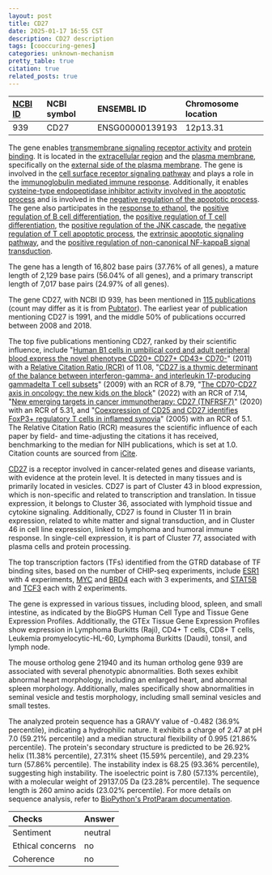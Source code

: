 ```yaml
---
layout: post
title: CD27
date: 2025-01-17 16:55 CST
description: CD27 description
tags: [cooccuring-genes]
categories: unknown-mechanism
pretty_table: true
citation: true
related_posts: true
---
```




| [NCBI ID](https://www.ncbi.nlm.nih.gov/gene/939) | NCBI symbol | ENSEMBL ID | Chromosome location |
| :-------- | :------- | :-------- | :------- |
| 939  | CD27 | ENSG00000139193 | 12p13.31 |



The gene enables [transmembrane signaling receptor activity](https://amigo.geneontology.org/amigo/term/GO:0004888) and [protein binding](https://amigo.geneontology.org/amigo/term/GO:0005515). It is located in the [extracellular region](https://amigo.geneontology.org/amigo/term/GO:0005576) and the [plasma membrane](https://amigo.geneontology.org/amigo/term/GO:0005886), specifically on the [external side of the plasma membrane](https://amigo.geneontology.org/amigo/term/GO:0009897). The gene is involved in the [cell surface receptor signaling pathway](https://amigo.geneontology.org/amigo/term/GO:0007166) and plays a role in the [immunoglobulin mediated immune response](https://amigo.geneontology.org/amigo/term/GO:0016064). Additionally, it enables [cysteine-type endopeptidase inhibitor activity involved in the apoptotic process](https://amigo.geneontology.org/amigo/term/GO:0043027) and is involved in the [negative regulation of the apoptotic process](https://amigo.geneontology.org/amigo/term/GO:0043066). The gene also participates in the [response to ethanol](https://amigo.geneontology.org/amigo/term/GO:0045471), the [positive regulation of B cell differentiation](https://amigo.geneontology.org/amigo/term/GO:0045579), the [positive regulation of T cell differentiation](https://amigo.geneontology.org/amigo/term/GO:0045582), the [positive regulation of the JNK cascade](https://amigo.geneontology.org/amigo/term/GO:0046330), the [negative regulation of T cell apoptotic process](https://amigo.geneontology.org/amigo/term/GO:0070233), the [extrinsic apoptotic signaling pathway](https://amigo.geneontology.org/amigo/term/GO:0097191), and the [positive regulation of non-canonical NF-kappaB signal transduction](https://amigo.geneontology.org/amigo/term/GO:1901224).


The gene has a length of 16,802 base pairs (37.76% of all genes), a mature length of 2,129 base pairs (56.04% of all genes), and a primary transcript length of 7,017 base pairs (24.97% of all genes).


The gene CD27, with NCBI ID 939, has been mentioned in [115 publications](https://pubmed.ncbi.nlm.nih.gov/?term=%22CD27%22) (count may differ as it is from [Pubtator](https://academic.oup.com/nar/article/47/W1/W587/5494727)). The earliest year of publication mentioning CD27 is 1991, and the middle 50% of publications occurred between 2008 and 2018.


The top five publications mentioning CD27, ranked by their scientific influence, include "[Human B1 cells in umbilical cord and adult peripheral blood express the novel phenotype CD20+ CD27+ CD43+ CD70-](https://pubmed.ncbi.nlm.nih.gov/21220451)" (2011) with a [Relative Citation Ratio (RCR)](https://journals.plos.org/plosbiology/article?id=10.1371/journal.pbio.1002541) of 11.08, "[CD27 is a thymic determinant of the balance between interferon-gamma- and interleukin 17-producing gammadelta T cell subsets](https://pubmed.ncbi.nlm.nih.gov/19270712)" (2009) with an RCR of 8.79, "[The CD70-CD27 axis in oncology: the new kids on the block](https://pubmed.ncbi.nlm.nih.gov/34991665)" (2022) with an RCR of 7.14, "[New emerging targets in cancer immunotherapy: CD27 (TNFRSF7)](https://pubmed.ncbi.nlm.nih.gov/32152062)" (2020) with an RCR of 5.31, and "[Coexpression of CD25 and CD27 identifies FoxP3+ regulatory T cells in inflamed synovia](https://pubmed.ncbi.nlm.nih.gov/15939793)" (2005) with an RCR of 5.1. The Relative Citation Ratio (RCR) measures the scientific influence of each paper by field- and time-adjusting the citations it has received, benchmarking to the median for NIH publications, which is set at 1.0. Citation counts are sourced from [iCite](https://icite.od.nih.gov).


[CD27](https://www.proteinatlas.org/ENSG00000139193-CD27) is a receptor involved in cancer-related genes and disease variants, with evidence at the protein level. It is detected in many tissues and is primarily located in vesicles. CD27 is part of Cluster 43 in blood expression, which is non-specific and related to transcription and translation. In tissue expression, it belongs to Cluster 36, associated with lymphoid tissue and cytokine signaling. Additionally, CD27 is found in Cluster 11 in brain expression, related to white matter and signal transduction, and in Cluster 46 in cell line expression, linked to lymphoma and humoral immune response. In single-cell expression, it is part of Cluster 77, associated with plasma cells and protein processing.


The top transcription factors (TFs) identified from the GTRD database of TF binding sites, based on the number of CHIP-seq experiments, include [ESR1](https://www.ncbi.nlm.nih.gov/gene/2099) with 4 experiments, [MYC](https://www.ncbi.nlm.nih.gov/gene/4609) and [BRD4](https://www.ncbi.nlm.nih.gov/gene/23476) each with 3 experiments, and [STAT5B](https://www.ncbi.nlm.nih.gov/gene/6777) and [TCF3](https://www.ncbi.nlm.nih.gov/gene/6929) each with 2 experiments.





The gene is expressed in various tissues, including blood, spleen, and small intestine, as indicated by the BioGPS Human Cell Type and Tissue Gene Expression Profiles. Additionally, the GTEx Tissue Gene Expression Profiles show expression in Lymphoma Burkitts (Raji), CD4+ T cells, CD8+ T cells, Leukemia promyelocytic-HL-60, Lymphoma Burkitts (Daudi), tonsil, and lymph node.



The mouse ortholog gene 21940 and its human ortholog gene 939 are associated with several phenotypic abnormalities. Both sexes exhibit abnormal heart morphology, including an enlarged heart, and abnormal spleen morphology. Additionally, males specifically show abnormalities in seminal vesicle and testis morphology, including small seminal vesicles and small testes.


The analyzed protein sequence has a GRAVY value of -0.482 (36.9% percentile), indicating a hydrophilic nature. It exhibits a charge of 2.47 at pH 7.0 (59.21% percentile) and a median structural flexibility of 0.995 (21.86% percentile). The protein's secondary structure is predicted to be 26.92% helix (11.38% percentile), 27.31% sheet (15.59% percentile), and 29.23% turn (57.86% percentile). The instability index is 68.25 (93.36% percentile), suggesting high instability. The isoelectric point is 7.80 (57.13% percentile), with a molecular weight of 29137.05 Da (23.28% percentile). The sequence length is 260 amino acids (23.02% percentile). For more details on sequence analysis, refer to [BioPython's ProtParam documentation](https://biopython.org/docs/1.75/api/Bio.SeqUtils.ProtParam.html).





| Checks    | Answer |
| :-------- | :------- |
| Sentiment  | neutral   |
| Ethical concerns | no     |
| Coherence    | no    |